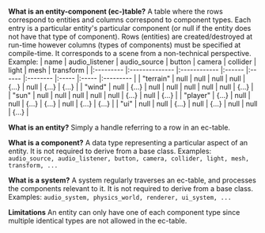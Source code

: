 **What is an entity-component (ec-)table?**
A table where the rows correspond to entities and columns correspond to component types.
Each entry is a particular entity's particular component (or null if the entity does not have that type of component). 
Rows (entities) are created/destroyed at run-time however columns (types of components) must be specified at compile-time. 
It corresponds to a scene from a non-technical perspective.
Example:
| name      | audio_listener | audio_source | button | camera | collider | light | mesh  | transform |
|:--------- |:-------------- |:------------ |:------ |:------ |:-------- |:----- |:----- |:--------- |
| "terrain" | null           | null         | null   | null   | {...}    | null  | {...} | {...}     |
| "wind"    | null           | {...}        | null   | null   | null     | null  | null  | {...}     |
| "sun"     | null           | null         | null   | null   | null     | {...} | null  | {...}     |
| "player"  | {...}          | null         | null   | {...}  | {...}    | null  | {...} | {...}     |
| "ui"      | null           | null         | {...}  | null   | {...}    | null  | null  | {...}     |

**What is an entity?**
Simply a handle referring to a row in an ec-table.

**What is a component?**
A data type representing a particular aspect of an entity. 
It is not required to derive from a base class.
Examples: `audio_source, audio_listener, button, camera, collider, light, mesh, transform, ...`

**What is a system?**
A system regularly traverses an ec-table, and processes the components relevant to it. 
It is not required to derive from a base class.
Examples: `audio_system, physics_world, renderer, ui_system, ...`

**Limitations**
An entity can only have one of each component type since multiple identical types are not allowed in the ec-table.